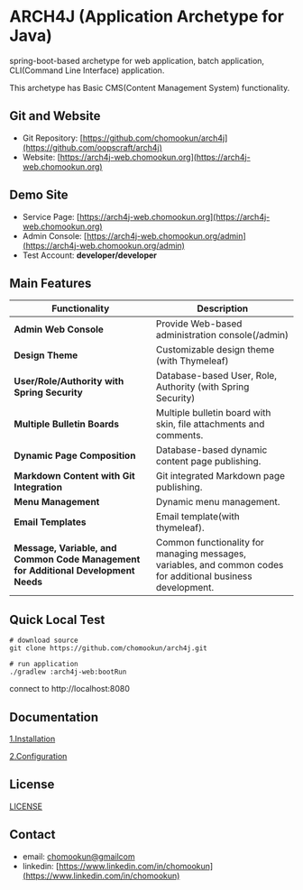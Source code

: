 # ARCH4J (Application Archetype for Java) 

spring-boot-based archetype for web application, batch application, CLI(Command Line Interface) application.

This archetype has Basic CMS(Content Management System) functionality.

## Git and Website

* Git Repository: [https://github.com/chomookun/arch4j](https://github.com/oopscraft/arch4j)
* Website: [https://arch4j-web.chomookun.org](https://arch4j-web.chomookun.org)

## Demo Site

* Service Page: [https://arch4j-web.chomookun.org](https://arch4j-web.chomookun.org)
* Admin Console: [https://arch4j-web.chomookun.org/admin](https://arch4j-web.chomookun.org/admin)
* Test Account: **developer/developer**

## Main Features

| Functionality                                                                      | Description                                                                                                  |
|------------------------------------------------------------------------------------|--------------------------------------------------------------------------------------------------------------|
| **Admin Web Console**                                                              | Provide Web-based administration console(/admin)                                                             |
| **Design Theme**                                                                   | Customizable design theme (with Thymeleaf)                                                                   |
| **User/Role/Authority with Spring Security**                                       | Database-based User, Role, Authority (with Spring Security)                                                  |
| **Multiple Bulletin Boards**                                                       | Multiple bulletin board with skin, file attachments and comments.                                            |
| **Dynamic Page Composition**                                                       | Database-based dynamic content page publishing.                                                              |
| **Markdown Content with Git Integration**                                          | Git integrated Markdown page publishing.                                                                     |
| **Menu Management**                                                                | Dynamic menu management.                                                                                     |
| **Email Templates**                                                                | Email template(with thymeleaf).                                                                              |
| **Message, Variable, and Common Code Management for Additional Development Needs** | Common functionality for managing messages, variables, and common codes for additional business development. |


## Quick Local Test

```shell
# download source
git clone https://github.com/chomookun/arch4j.git

# run application
./gradlew :arch4j-web:bootRun

```
connect to http://localhost:8080


## Documentation

[1.Installation](doc/01.installation/index.md)

[2.Configuration](doc/02.configuration/index.md)


## License

[LICENSE](LICENSE)


## Contact
* email: [chomookun@gmailcom](mailto:chomookun@gmail.com)
* linkedin: [https://www.linkedin.com/in/chomookun](https://www.linkedin.com/in/chomookun)
